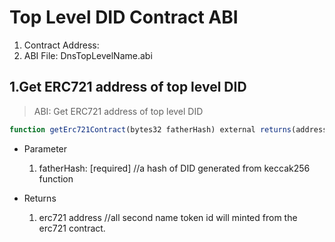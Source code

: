 

<!-- span class="content-title"> Top Level DID</span -->
# Top Level DID Contract ABI
1. Contract Address: 
2. ABI File: DnsTopLevelName.abi

## 1.Get ERC721 address of top level DID

> ABI: Get ERC721 address of top level DID


```js
function getErc721Contract(bytes32 fatherHash) external returns(address) 
```

- Parameter
   1. fatherHash: [required] //a hash of DID generated from keccak256 function

- Returns    
   1. erc721 address //all second name token id will minted from the erc721 contract.



